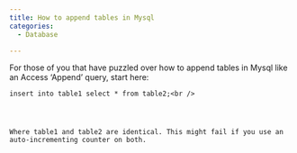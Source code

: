 ```yaml
---
title: How to append tables in Mysql
categories:
  - Database

---
```

For those of you that have puzzled over how to append tables in Mysql like an Access &#8216;Append&#8217; query, start here:

<pre><code class="language-bash">insert into table1 select * from table2;&lt;br /&gt;</pre>

Where table1 and table2 are identical. This might fail if you use an auto-incrementing counter on both.
